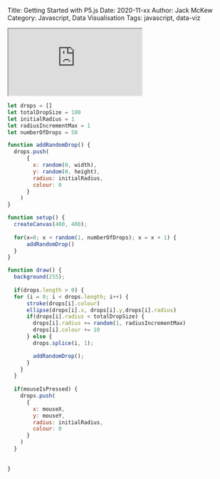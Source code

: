 Title: Getting Started with P5.js
Date: 2020-11-xx
Author: Jack McKew
Category: Javascript, Data Visualisation
Tags: javascript, data-viz

<iframe src="https://editor.p5js.org/JackMcKew/embed/u2ga-k6rk"></iframe>

``` js
let drops = []
let totalDropSize = 100
let initialRadius = 1
let radiusIncrementMax = 1
let numberOfDrops = 50

function addRandomDrop() {
  drops.push(
      {
        x: random(0, width),
        y: random(0, height),
        radius: initialRadius,
        colour: 0
      }
    )
}

function setup() {
  createCanvas(400, 400);
  
  for(x=0; x < random(1, numberOfDrops); x = x + 1) {
      addRandomDrop()
  }
}

function draw() {
  background(255);
  
  if(drops.length > 0) {
  for (i = 0; i < drops.length; i++) {
      stroke(drops[i].colour)
      ellipse(drops[i].x, drops[i].y,drops[i].radius)
      if(drops[i].radius < totalDropSize) {
        drops[i].radius += random(1, radiusIncrementMax)
        drops[i].colour += 10
      } else {
        drops.splice(i, 1);

        addRandomDrop();
      }
    }
  }
  
  if(mouseIsPressed) {
    drops.push(
      {
        x: mouseX,
        y: mouseY,
        radius: initialRadius,
        colour: 0
      }
    )
  }
  
  
}
```
